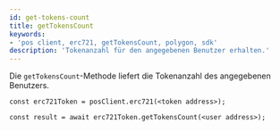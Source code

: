 ```yaml
---
id: get-tokens-count
title: getTokensCount
keywords:
- 'pos client, erc721, getTokensCount, polygon, sdk'
description: 'Tokenanzahl für den angegebenen Benutzer erhalten.'
---
```


Die `getTokensCount`-Methode liefert die Tokenanzahl des angegebenen Benutzers.

```
const erc721Token = posClient.erc721(<token address>);

const result = await erc721Token.getTokensCount(<user address>);

```
